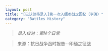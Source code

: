 ```yaml
---
layout: post
title: "[已认领待录入]第一次入缅参战之回忆（李涛）"
category: "Battles History"
---
```


> *录入校对：第N个日常*

> 来源：抗日战争战时报告--印缅之征战